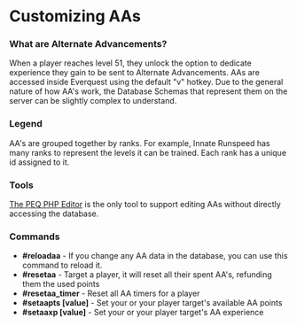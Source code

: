 # Customizing AAs

### What are Alternate Advancements?

When a player reaches level 51, they unlock the option to dedicate experience they gain to be sent to Alternate Advancements. AAs are accessed inside Everquest using the default "v" hotkey. Due to the general nature of how AA's work, the Database Schemas that represent them on the server can be slightly complex to understand.

### Legend

AA's are grouped together by ranks. For example, Innate Runspeed has many ranks to represent the levels it can be trained. Each rank has a unique id assigned to it.

### Tools

[The PEQ PHP Editor](https://github.com/ProjectEQ/peqphpeditor) is the only tool to support editing AAs without directly accessing the database.

### Commands

* **\#reloadaa** - If you change any AA data in the database, you can use this command to reload it.
* **\#resetaa** - Target a player, it will reset all their spent AA's, refunding them the used points
* **\#resetaa\_timer** - Reset all AA timers for a player
* **\#setaapts \[value\]** - Set your or your player target's available AA points
* **\#setaaxp \[value\]** - Set your or your player target's AA experience

